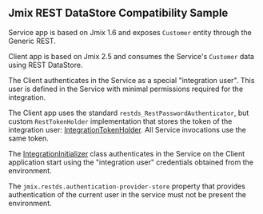 ## Jmix REST DataStore Compatibility Sample

Service app is based on Jmix 1.6 and exposes `Customer` entity through the Generic REST.

Client app is based on Jmix 2.5 and consumes the Service's `Customer` data using REST DataStore.

The Client authenticates in the Service as a special "integration user". This user is defined in the Service with minimal permissions required for the integration.

The Client app uses the standard `restds_RestPasswordAuthenticator`, but custom `RestTokenHolder` implementation that stores the token of the integration user: [IntegrationTokenHolder](client-app/src/main/java/com/company/clientapp/security/IntegrationTokenHolder.java). All Service invocations use the same token.

The [IntegrationInitializer](client-app/src/main/java/com/company/clientapp/security/IntegrationInitializer.java) class authenticates in the Service on the Client application start using the "integration user" credentials obtained from the environment.

The `jmix.restds.authentication-provider-store` property that provides authentication of the current user in the service must not be present the environment.
